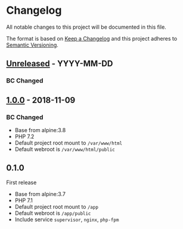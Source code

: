 # Changelog
All notable changes to this project will be documented in this file.

The format is based on [Keep a Changelog](http://keepachangelog.com/en/1.0.0/)
and this project adheres to [Semantic Versioning](http://semver.org/spec/v2.0.0.html).

## [Unreleased] - YYYY-MM-DD

### BC Changed



## [1.0.0] - 2018-11-09

### BC Changed

- Base from alpine:3.8
- PHP 7.2
- Default project root mount to `/var/www/html`
- Default webroot is `/var/www/html/public`



## 0.1.0

First release

- Base from alpine:3.7
- PHP 7.1
- Default project root mount to `/app`
- Default webroot is `/app/public`
- Include service `supervisor`, `nginx`, `php-fpm`



[1.0.0]: https://github.com/oanhnn/docker-php-stack/compare/0.1.0...1.0.0
[Unreleased]: https://github.com/oanhnn/docker-php-stack/compare/1.0.0...develop
